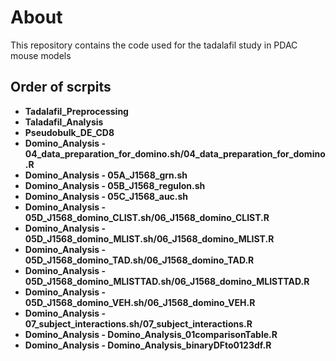 # About
This repository contains the code used for the tadalafil study in PDAC mouse models

## Order of scrpits
* **Tadalafil_Preprocessing**
* **Taladafil_Analysis**
* **Pseudobulk_DE_CD8**
* **Domino_Analysis - 04_data_preparation_for_domino.sh/04_data_preparation_for_domino.R**
* **Domino_Analysis - 05A_J1568_grn.sh**
* **Domino_Analysis - 05B_J1568_regulon.sh**
* **Domino_Analysis - 05C_J1568_auc.sh**
* **Domino_Analysis - 05D_J1568_domino_CLIST.sh/06_J1568_domino_CLIST.R**
* **Domino_Analysis - 05D_J1568_domino_MLIST.sh/06_J1568_domino_MLIST.R**
* **Domino_Analysis - 05D_J1568_domino_TAD.sh/06_J1568_domino_TAD.R**
* **Domino_Analysis - 05D_J1568_domino_MLISTTAD.sh/06_J1568_domino_MLISTTAD.R**
* **Domino_Analysis - 05D_J1568_domino_VEH.sh/06_J1568_domino_VEH.R**
* **Domino_Analysis - 07_subject_interactions.sh/07_subject_interactions.R**
* **Domino_Analysis - Domino_Analysis_01comparisonTable.R**
* **Domino_Analysis - Domino_Analysis_binaryDFto0123df.R**

